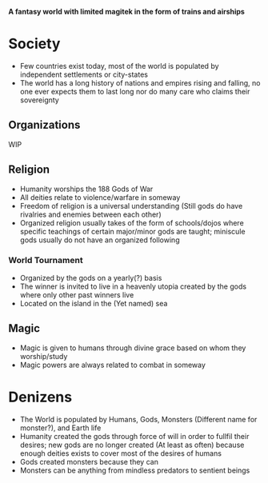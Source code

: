 **A fantasy world with limited magitek in the form of trains and airships**
# Society
- Few countries exist today, most of the world is populated by independent settlements or city-states
- The world has a long history of nations and empires rising and falling, no one ever expects them to last long nor do many care who claims
their sovereignty
## Organizations
WIP
## Religion
- Humanity worships the 188 Gods of War
- All deities relate to violence/warfare in someway
- Freedom of religion is a universal understanding (Still gods do have rivalries and enemies between each other)
- Organized religion usually takes of the form of schools/dojos where specific teachings of certain major/minor gods are taught;
miniscule gods usually do not have an organized following
### World Tournament
- Organized by the gods on a yearly(?) basis
- The winner is invited to live in a heavenly utopia created by the gods where only other past winners live
- Located on the island in the (Yet named) sea
## Magic
- Magic is given to humans through divine grace based on whom they worship/study
- Magic powers are always related to combat in someway
# Denizens
- The World is populated by Humans, Gods, Monsters (Different name for monster?), and Earth life
- Humanity created the gods through force of will in order to fullfil their desires; new gods are no longer created (At least as often) 
because enough deities exists to cover most of the desires of humans
- Gods created monsters because they can
- Monsters can be anything from mindless predators to sentient beings
